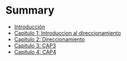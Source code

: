 # Summary

* [Introducción](README.md)
* [Capitulo 1: Introduccion al direccionamiento](cap1/cap1.md)
* [Capitulo 2: Direccionamiento](cap2/cap2.md)
* [Capitulo 3: CAP3](cap3/cap3.md)
* [Capitulo 4: CAP4]()
